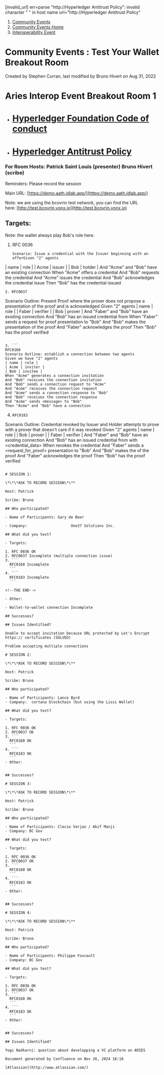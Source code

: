 [invalid_url] err=parse "http://Hyperledger Antitrust Policy": invalid character " " in host name url="http://Hyperledger Antitrust Policy" 
1. [Community Events](index.html)
2. [Community Events Home](Community-Events-Home_21790731.html)
3. [Interoperability Event](Interoperability-Event_21793489.html)

# Community Events : Test Your Wallet Breakout Room

Created by Stephen Curran, last modified by Bruno Hivert on Aug 31, 2022

# Aries Interop Event Breakout Room 1

- # [Hyperledger Foundation Code of conduct](https://lf-hyperledger.atlassian.net/wiki/display/HYP/Hyperledger+Code+of+Conduct#:~:text=Treat%20each%20other%20with%20respect,personal%20characteristics%20or%20group%20membership.)
- # [Hyperledger Antitrust Policy](http://Hyperledger%20Antitrust%20Policy)

### For Room Hosts: Patrick Saint Louis (presenter) Bruno Hivert (scribe)

Reminders: Please record the session

Main URL: [https://demo.aath.idlab.app/](https://demo.aath.idlab.app/)

Note: we are using the bcovrin test network, you can find the URL here: [http://test.bcovrin.vonx.io](http://test.bcovrin.vonx.io)

## Targets:

Note: the wallet always play Bob's role here.

1. RFC 0036
   
   ```
   Scenario: Issue a credential with the Issuer beginning with an offerGiven "2" agents
| name | role |
| Acme | issuer |
| Bob | holder |
And "Acme" and "Bob" have an existing connection
When "Acme" offers a credential
And "Bob" requests the credential
And "Acme" issues the credential
And "Bob" acknowledges the credential issue
Then "Bob" has the credential issued​

   ```
2. RFC0037
   
   ```
   Scenario Outline: Present Proof where the prover does not propose a presentation of the proof and is acknowledged
Given "2" agents 
| name | role | 
| Faber | verifier | 
| Bob | prover | 
And "Faber" and "Bob" have an existing connection
And "Bob" has an issued credential from <issuer>
When "Faber" sends a request for proof presentation to "Bob"
And "Bob" makes the presentation of the proof
And "Faber" acknowledges the proof
Then "Bob" has the proof verified
   ```
   
   ```
   
   ```
3. ```
   RFC0160
Scenario Outline: establish a connection between two agents
Given we have "2" agents
| name | role |
| Acme | inviter |
| Bob | invitee |
When "Acme" generates a connection invitation
And "Bob" receives the connection invitation
And "Bob" sends a connection request to "Acme"
And "Acme" receives the connection request
And "Acme" sends a connection response to "Bob"
And "Bob" receives the connection response
And "Acme" sends <message> to "Bob"
Then "Acme" and "Bob" have a connection

   ```
4. ```
   RFC0183
Scenario Outline: Credential revoked by Issuer and Holder attempts to prove with a prover that doesn't care if it was revoked
Given "2" agents
| name | role |
| Bob | prover |
| Faber | verifier |
And "Faber" and "Bob" have an existing connection
And "Bob" has an issued credential from <issuer> with <credential_data>
When <issuer> revokes the credential
And "Faber" sends a <request_for_proof> presentation to "Bob"
And "Bob" makes the <presentation> of the proof
And "Faber" acknowledges the proof
Then "Bob" has the proof verified
   ```

# SESSION 1:

\*\*\*ASK TO RECORD SESSION\*\**

Host: Patrick

Scribe: Bruno

## Who participated?

- Name of Participants: Gary de Beer
  
- Company:                    One37 Solutions Inc.

## What did you test?

- Targets:
  
  1. RFC 0036 OK
  2. RFC0037 Incomplete (multiple connection issue)
  3. ```
     RFC0160 Incomplete
     ```
  4. ```
     RFC0183 Incomplete
     ```

<!--THE END-->

- Other:
  
  - Wallet-to-wallet connection Incomplete

## Successes?

## Issues Identified?

Unable to accept invitation because URL protected by Let's Encrypt https:// certificates (SOLVED)

Problem accepting multiple connections

# SESSION 2:

\*\*\*ASK TO RECORD SESSION\*\**

Host: Patrick

Scribe: Bruno

## Who participated?

- Name of Participants: Lance Byrd
- Company:  cortana blockchain (but using the Lissi Wallet)

## What did you test?

- Targets:
  
  1. RFC 0036 OK
  2. RFC0037 OK
  3. ```
     RFC0160 OK
     ```
  4. ```
     RFC0183 OK
     ```
- Other:
  

## Successes?

# SESSION 3:

\*\*\*ASK TO RECORD SESSION\*\**

Host: Patrick

Scribe: Bruno

## Who participated?

- Name of Participants: Clecio Varjao / Akif Manji
- Company: BC Gov

## What did you test?

- Targets:
  
  1. RFC 0036 OK
  2. RFC0037 OK
  3. ```
     RFC0160 OK
     ```
  4. ```
     RFC0183 OK
     ```
- Other:
  

## Successes?

# SESSION 4:

\*\*\*ASK TO RECORD SESSION\*\**

Host: Patrick

Scribe: Bruno

## Who participated?

- Name of Participants: Philippe Foucault
- Company: BC Gov

## What did you test?

- Targets:
  
  1. RFC 0036 OK
  2. RFC0037 OK
  3. ```
     RFC0160 OK
     ```
  4. ```
     RFC0183 OK
     ```
- Other:
  

## Successes?

## Issues Identified?

Yogi Nadkarni: question about developping a VC platform on ARIES

Document generated by Confluence on Nov 26, 2024 16:18

[Atlassian](http://www.atlassian.com/)
